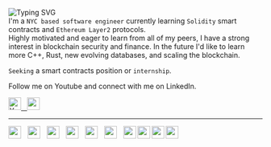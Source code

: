 ![Typing SVG](https://readme-typing-svg.demolab.com/?lines=John+Lawniczak)   
I'm a `NYC based software engineer` currently learning `Solidity` smart contracts and `Ethereum Layer2` protocols.   
Highly motivated and eager to learn from all of my peers, I have a strong interest in blockchain security and finance. In the future I'd like to learn more C++, Rust, new evolving databases, and scaling the blockchain.

`Seeking` a smart contracts position or `internship`.     

Follow me on Youtube and connect with me on LinkedIn.
<br>

   
<a href="https://www.youtube.com/channel/UCFMVgLr81G-opGABi2c8-PA"><img width="25px" padding="45px" alt="Youtube" title="Youtube" src="https://i.imgur.com/qiXu7b2.png"/> &nbsp; 
<a href="https://www.linkedin.com/in/john-alexander-4ab71176/"><img width="25px" src="https://cdn.jsdelivr.net/gh/devicons/devicon/icons/linkedin/linkedin-original.svg" />
         
          
----- 

<img align="left" width="25px" style="padding-right: 10px;" src="https://cdn.jsdelivr.net/gh/devicons/devicon/icons/solidity/solidity-original.svg" />
<img align="left" width="25px" style="padding-right: 10px;" src="https://cdn.jsdelivr.net/gh/devicons/devicon/icons/c/c-plain.svg" />
<img align="left" width="25px" style="padding-right: 10px;" src="https://cdn.jsdelivr.net/gh/devicons/devicon/icons/javascript/javascript-original.svg" />
<img align="left" width="25px" style="padding-right: 10px;" src="https://cdn.jsdelivr.net/gh/devicons/devicon/icons/python/python-original.svg" />
<img align="left" width="25px" style="padding-right: 10px;" src="https://cdn.jsdelivr.net/gh/devicons/devicon/icons/django/django-plain.svg" />
<img align="left" width="25px" style="padding-right: 10px;" src="https://cdn.jsdelivr.net/gh/devicons/devicon/icons/html5/html5-plain.svg" />
<img align="left" width="25px" src="https://cdn.jsdelivr.net/gh/devicons/devicon/icons/css3/css3-plain.svg" />
<img align="left" width="25px" src="https://cdn.jsdelivr.net/gh/devicons/devicon/icons/bootstrap/bootstrap-plain.svg" />
<img align="left" width="25px" src="https://cdn.jsdelivr.net/gh/devicons/devicon/icons/mysql/mysql-original.svg" />       
<img align="left" width="25px" src="https://cdn.jsdelivr.net/gh/devicons/devicon/icons/github/github-original.svg" />
